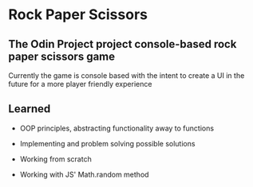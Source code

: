 # Rock Paper Scissors

## The Odin Project project console-based rock paper scissors game

Currently the game is console based with the intent to create a UI in the future for a more player friendly experience

## Learned

- OOP principles, abstracting functionality away to functions

- Implementing and problem solving possible solutions

- Working from scratch

- Working with JS' Math.random method
